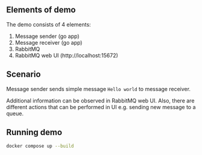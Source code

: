 ## Elements of demo
The demo consists of 4 elements:
1) Message sender (go app)
2) Message receiver (go app)
3) RabbitMQ
4) RabbitMQ web UI (http://localhost:15672)

## Scenario
Message sender sends simple message `Hello world` to message receiver.

Additional information can be observed in RabbitMQ web UI. Also, there are different actions that
can be performed in UI e.g. sending new message to a queue.

## Running demo
```bash
docker compose up --build
```
